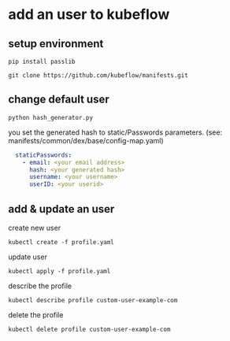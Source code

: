 # add an user to kubeflow

## setup environment

```shell
pip install passlib
```

```shell
git clone https://github.com/kubeflow/manifests.git
```

## change default user

```shell
python hash_generator.py
```

you set the generated hash to static/Passwords parameters. (see: manifests/common/dex/base/config-map.yaml)

```yaml
  staticPasswords:
    - email: <your email address>
      hash: <your generated hash>
      username: <your username>
      userID: <your userid>
```

## add & update an user

create new user

```shell
kubectl create -f profile.yaml
```

update user

```shell
kubectl apply -f profile.yaml
```

describe the profile

```shell
kubectl describe profile custom-user-example-com
```

delete the profile

```shell
kubectl delete profile custom-user-example-com
```

